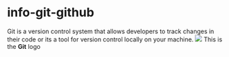# info-git-github
Git is a version control system that allows developers to track changes in their code or its a tool for version control locally on your machine.
<img src="https://cdn.iconscout.com/icon/free/png-256/free-git-logo-icon-download-in-svg-png-gif-file-formats--wordmark-programming-langugae-language-pack-logos-icons-1175220.png" > 
This is the **Git** logo
